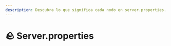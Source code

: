 ```yaml
---
description: Descubra lo que significa cada nodo en server.properties.
---
```


# 🪨 Server.properties
